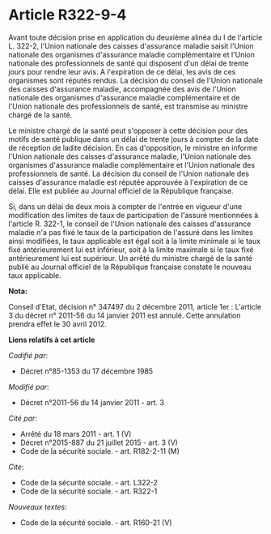 # Article R322-9-4

Avant toute décision prise en application du deuxième alinéa du I de l'article L. 322-2, l'Union nationale des caisses
d'assurance maladie saisit l'Union nationale des organismes d'assurance maladie complémentaire et l'Union nationale des
professionnels de santé qui disposent d'un délai de trente jours pour rendre leur avis. A l'expiration de ce délai, les avis
de ces organismes sont réputés rendus. La décision du conseil de l'Union nationale des caisses d'assurance maladie,
accompagnée des avis de l'Union nationale des organismes d'assurance maladie complémentaire et de l'Union nationale des
professionnels de santé, est transmise au ministre chargé de la santé. 

Le ministre chargé de la santé peut s'opposer à cette décision pour des motifs de santé publique dans un délai de trente
jours à compter de la date de réception de ladite décision. En cas d'opposition, le ministre en informe l'Union nationale des
caisses d'assurance maladie, l'Union nationale des organismes d'assurance maladie complémentaire et l'Union nationale des
professionnels de santé. La décision du conseil de l'Union nationale des caisses d'assurance maladie est réputée approuvée à
l'expiration de ce délai. Elle est publiée au Journal officiel de la République française. 

Si, dans un délai de deux mois à compter de l'entrée en vigueur d'une modification des limites de taux de participation de
l'assuré mentionnées à l'article R. 322-1, le conseil de l'Union nationale des caisses d'assurance maladie n'a pas fixé le
taux de la participation de l'assuré dans les limites ainsi modifiées, le taux applicable est égal soit à la limite minimale
si le taux fixé antérieurement lui est inférieur, soit à la limite maximale si le taux fixé antérieurement lui est supérieur.
Un arrêté du ministre chargé de la santé publié au Journal officiel de la République française constate le nouveau taux
applicable.

**Nota:**

Conseil d'Etat, décision n° 347497 du 2 décembre 2011, article 1er :  L'article 3 du décret n° 2011-56 du 14 janvier 2011 est
annulé. Cette annulation prendra effet le 30 avril 2012.

**Liens relatifs à cet article**

_Codifié par_:

  - Décret n°85-1353 du 17 décembre 1985

_Modifié par_:

  - Décret n°2011-56 du 14 janvier 2011 - art. 3

_Cité par_:

  - Arrêté du 18 mars 2011 - art. 1 (V)
  - Décret n°2015-887 du 21 juillet 2015 - art. 3 (V)
  - Code de la sécurité sociale. - art. R182-2-11 (M)

_Cite_:

  - Code de la sécurité sociale. - art. L322-2
  - Code de la sécurité sociale. - art. R322-1

_Nouveaux textes_:

  - Code de la sécurité sociale. - art. R160-21 (V)
